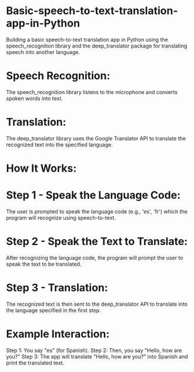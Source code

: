 # Basic-speech-to-text-translation-app-in-Python
 Building a basic speech-to-text translation app in Python using the speech_recognition library and the deep_translator package for translating speech into another language.
# Speech Recognition:
The speech_recognition library listens to the microphone and converts spoken words into text.
# Translation:
The deep_translator library uses the Google Translator API to translate the recognized text into the specified language.
# How It Works:
# Step 1 - Speak the Language Code:
The user is prompted to speak the language code (e.g., 'es', 'fr') which the program will recognize using speech-to-text.
# Step 2 - Speak the Text to Translate:
After recognizing the language code, the program will prompt the user to speak the text to be translated.
# Step 3 - Translation:
The recognized text is then sent to the deep_translator API to translate into the language specified in the first step.

# Example Interaction:
Step 1: You say "es" (for Spanish).
Step 2: Then, you say "Hello, how are you?"
Step 3: The app will translate "Hello, how are you?" into Spanish and print the translated text.

